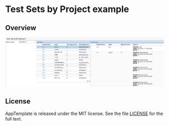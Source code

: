 Test Sets by Project example
=========================

## Overview
![](pic2.png)

## License

AppTemplate is released under the MIT license.  See the file [LICENSE](https://raw.github.com/RallyApps/AppTemplate/master/LICENSE) for the full text.
